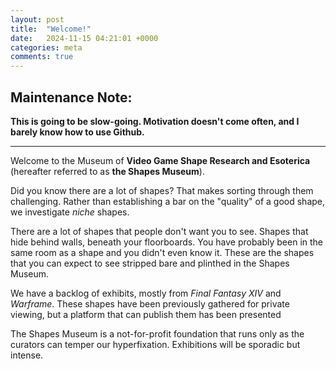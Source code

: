```yaml
---
layout: post
title:  "Welcome!"
date:   2024-11-15 04:21:01 +0000
categories: meta
comments: true
---
```

## Maintenance Note:
**This is going to be slow-going. Motivation doesn't come often, and I barely know how to use Github.**

---

Welcome to the Museum of **Video Game Shape Research and Esoterica** (hereafter referred to as **the Shapes Museum**).

Did you know there are a lot of shapes? That makes sorting through them challenging. Rather than establishing a bar on the "quality" of a good shape, we investigate *niche* shapes.

There are a lot of shapes that people don't want you to see. Shapes that hide behind walls, beneath your floorboards. You have probably been in the same room as a shape and you didn't even know it. These are the shapes that you can expect to see stripped bare and plinthed in the Shapes Museum.

We have a backlog of exhibits, mostly from *Final Fantasy XIV* and *Warframe*. These shapes have been previously gathered for private viewing, but a platform that can publish them has been presented


The Shapes Museum is a not-for-profit foundation that runs only as the curators can temper our hyperfixation. Exhibitions will be sporadic but intense.
